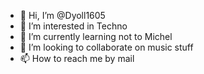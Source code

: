 - 👋 Hi, I’m @Dyoll1605
- 👀 I’m interested in Techno 
- 🌱 I’m currently learning not to Michel
- 💞️ I’m looking to collaborate on music stuff
- 📫 How to reach me by mail


<!---
Dyoll1605/Dyoll1605 is a ✨ special ✨ repository because its `README.md` (this file) appears on your GitHub profile.
You can click the Preview link to take a look at your changes.
--->
